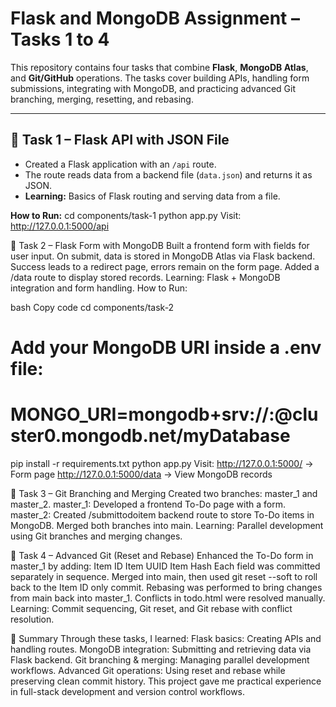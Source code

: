 # Flask and MongoDB Assignment – Tasks 1 to 4

This repository contains four tasks that combine **Flask**, **MongoDB Atlas**, and **Git/GitHub** operations. The tasks cover building APIs, handling form submissions, integrating with MongoDB, and practicing advanced Git branching, merging, resetting, and rebasing.

---

## 📌 Task 1 – Flask API with JSON File
- Created a Flask application with an `/api` route.
- The route reads data from a backend file (`data.json`) and returns it as JSON.
- **Learning:** Basics of Flask routing and serving data from a file.

**How to Run:**
cd components/task-1
python app.py
Visit: http://127.0.0.1:5000/api

📌 Task 2 – Flask Form with MongoDB
Built a frontend form with fields for user input.
On submit, data is stored in MongoDB Atlas via Flask backend.
Success leads to a redirect page, errors remain on the form page.
Added a /data route to display stored records.
Learning: Flask + MongoDB integration and form handling.
How to Run:

bash
Copy code
cd components/task-2
# Add your MongoDB URI inside a .env file:
# MONGO_URI=mongodb+srv://<username>:<password>@cluster0.mongodb.net/myDatabase
pip install -r requirements.txt
python app.py
Visit:
http://127.0.0.1:5000/ → Form page
http://127.0.0.1:5000/data → View MongoDB records

📌 Task 3 – Git Branching and Merging
Created two branches: master_1 and master_2.
master_1: Developed a frontend To-Do page with a form.
master_2: Created /submittodoitem backend route to store To-Do items in MongoDB.
Merged both branches into main.
Learning: Parallel development using Git branches and merging changes.

📌 Task 4 – Advanced Git (Reset and Rebase)
Enhanced the To-Do form in master_1 by adding:
Item ID
Item UUID
Item Hash
Each field was committed separately in sequence.
Merged into main, then used git reset --soft to roll back to the Item ID only commit.
Rebasing was performed to bring changes from main back into master_1.
Conflicts in todo.html were resolved manually.
Learning: Commit sequencing, Git reset, and Git rebase with conflict resolution.

📝 Summary
Through these tasks, I learned:
Flask basics: Creating APIs and handling routes.
MongoDB integration: Submitting and retrieving data via Flask backend.
Git branching & merging: Managing parallel development workflows.
Advanced Git operations: Using reset and rebase while preserving clean commit history.
This project gave me practical experience in full-stack development and version control workflows.